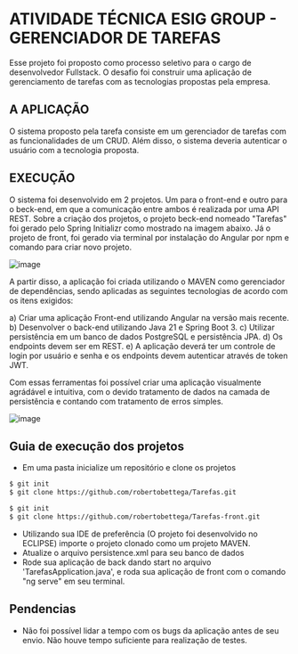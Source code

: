 # ATIVIDADE TÉCNICA ESIG GROUP - GERENCIADOR DE TAREFAS

Esse projeto foi proposto como processo seletivo para o cargo de desenvolvedor Fullstack. O desafio foi construir uma aplicação de gerenciamento de tarefas com as tecnologias propostas pela empresa.

## A APLICAÇÃO
O sistema proposto pela tarefa consiste em um gerenciador de tarefas com as funcionalidades de um CRUD. Além disso, o sistema deveria autenticar o usuário com a tecnologia proposta.

## EXECUÇÃO

O sistema foi desenvolvido em 2 projetos. Um para o front-end e outro para o beck-end, em que a comunicação entre ambos é realizada por uma API REST. Sobre a criação dos projetos, o projeto beck-end nomeado "Tarefas" foi gerado pelo Spring Initializr como mostrado na imagem abaixo. Já o projeto de front, foi gerado via terminal por instalação do Angular por npm e comando para criar novo projeto.

![image](https://github.com/user-attachments/assets/d7c7ddda-b403-4149-b0e0-7410c7bd439c)

A partir disso, a aplicação foi criada utilizando o MAVEN como gerenciador de dependências, sendo aplicadas as seguintes tecnologias de acordo com os itens exigidos:

a) Criar uma aplicação Front-end utilizando Angular na versão mais recente.
b) Desenvolver o back-end utilizando Java 21 e Spring Boot 3.
c) Utilizar persistência em um banco de dados PostgreSQL e persistência JPA.
d) Os endpoints devem ser em REST.
e) A aplicação deverá ter um controle de login por usuário e senha e os
endpoints devem autenticar através de token JWT.

Com essas ferramentas foi possível criar uma aplicação visualmente agrádável e intuitiva, com o devido tratamento de dados na camada de persistência e contando com tratamento de erros simples.

![image](https://github.com/user-attachments/assets/6e818cb4-ce55-4daa-bd5b-d948aae71402)

## Guia de execução dos projetos
* Em uma pasta inicialize um repositório e clone os projetos
```bash
$ git init
$ git clone https://github.com/robertobettega/Tarefas.git
```
```bash
$ git init
$ git clone https://github.com/robertobettega/Tarefas-front.git
```
* Utilizando sua IDE de preferência (O projeto foi desenvolvido no ECLIPSE) importe o projeto clonado como um projeto MAVEN.
* Atualize o arquivo persistence.xml para seu banco de dados
* Rode sua aplicação de back dando start no arquivo 'TarefasApplication.java', e roda sua aplicação de front com o comando "ng serve" em seu terminal.


## Pendencias
* Não foi possível lidar a tempo com os bugs da aplicação antes de seu envio. Não houve tempo suficiente para realização de testes.

  
  
